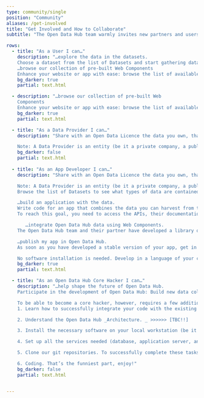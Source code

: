 ```yaml
---
type: community/single
position: "Community"
aliases: /get-involved
title: "Get Involved and How to Collaborate​"
subtitle: "The Open Data Hub team warmly invites new partners and users to become part of our journey. We offer a variety of pathways to engage with the project. Depending on your interest on the Open Data Hub, we welcome your participation to the project in one of the roles that we have envisioned:​"

rows:
  - title: "As a User I can…​"
    description: "​…explore the data in the datasets.​
    Choose a dataset from the list of Datasets and start gathering data from it. You can then provide any kind of feedback on the dataset: reports about any malfunctions, suggestions for improvements or new features, and so on.​ Moreover, if you are interested in datasets that are not yet in our collection, get in touch with the Open Data Hub team to discuss your request.​
    ​…browse our collection of pre-built Web Components​
    Enhance your website or app with ease: browse the list of available Web Components, choose one that you are interested in, try it out, then send feedback to their developers if you feel something is wrong or missing.​"
    bg_darker: true
    partial: text.html

  - description: "​…browse our collection of pre-built Web
    Components​
    Enhance your website or app with ease: browse the list of available Web Components, choose one that you are interested in, try it out, then send feedback to their developers if you feel something is wrong or missing.​"
    bg_darker: true
    partial: text.html

  - title: "​As a Data Provider I can…"
    description: "Share with an Open Data Licence the data you own, that can prove interesting for the Open Data Hub, for example because they complement existing data in the Open Data Hub or they pertain to an area which is not yet covered. Let your Open Data be freely used by App Developers in their applications.​

    Note: A Data Provider is an entity (be it a private company, a public institution, or a citizen) that gathers data on a regular basis from various sensors or devices and stores them in some kind of machine-readable format."
    bg_darker: false
    partial: text.html
    
  - title: "As an App Developer I can…​"
    description: "Share with an Open Data Licence the data you own, that can prove interesting for the Open Data Hub, for example because they complement existing data in the Open Data Hub or they pertain to an area which is not yet covered. Let your Open Data be freely used by App Developers in their applications.​

    Note: A Data Provider is an entity (be it a private company, a public institution, or a citizen) that gathers data on a regular basis from various sensors or devices and stores them in some kind of machine-readable format.​…harvest data exposed by the dataset.​
    Browse the list of Datasets to see what types of data are contained in the datasets, and think how they can be used.​ For this purpose, we maintain an updated list of available Datasets with links to the API to access them.​

    …build an application with the data.​
    Write code for an app that combines the data you can harvest from the available datasets in various, novel way.​
    To reach this goal, you need to access the APIs, their documentation, and the datasets. It is then your task to discover how you can reuse the data in your code.​

​       …integrate Open Data Hub data using Web Components.​
    The Open Data Hub team and their partner have developed a library of Web Components that can be integrated in existing websites or used as guidance to develop new Web Components.​

    ​…publish my app in Open Data Hub.​
    As soon as you have developed a stable version of your app, get in touch with us: We plan to maintain an updated list of apps based on our dataset.​

    ​No software installation is needed. Develop in a language of your choice an application that uses our data."
    bg_darker: true
    partial: text.html

  - title: "As an Open Data Hub Core Hacker I can…​"
    description: "…help shape the future of Open Data Hub.​
    Participate in the development of Open Data Hub: Build new data collectors, extend the functionality of the broker, integrate new datasets on the existing infrastructure, develop new stable API versions.​

    To be able to become a core hacker, however, requires a few additional tasks to be carried out:
    1. ​Learn how to successfully integrate your code with the existing code-base and how to interact with the Open Data Hub team. In other words, you need to check the Developer’s Flight Rules​

    2. Understand the Open Data Hub _Architecture.​ _ >>>>>> [TBC!!]

    3. Install the necessary software on your local workstation (be it a physical workstation, a virtual machine, or a Docker instance), including PostgreSQL with postgis extension, JDK, git.​

    4. Set up all the services needed (database, application server, and so on).​

    5. Clone our git repositories. To successfully complete these tasks, please read the How to set up your local Development Environment? >>>>>>[TBC!!] tutorial, which guides you stepwise through all the required set up and configuration, along with some troubleshooting advice.​

    6. Coding. That’s the funniest part, enjoy!​"
    bg_darker: false
    partial: text.html


---
```

